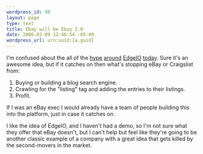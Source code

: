 ```yaml
--- 
wordpress_id: 98
layout: page
type: text
title: Ebay will be Ebay 2.0
date: 2006-02-09 12:46:54 -05:00
wordpress_url: urn:uuid:{a.guid}
---
```

<p>I'm confused about the all of the <a href="http://blogs.businessweek.com/the_thread/techbeat/archives/2006/02/edgeio_edges_ou.html" title="Edgeio Edges Toward Launch--and a Clash with E-Commerce Giants?">hype</a> <a href="http://scobleizer.wordpress.com/2006/02/09/edgeio-opens-new-era-in-blogging/" title="Edgeio opens new era in blogging">around</a> <a href="http://www.edgeio.com/" title="EdgeIO">EdgeIO</a> <a href="http://blogs.zdnet.com/BTL/?p=2565" title="Edgeio stakes out the listing tag">today</a>.  Sure it's an awesome idea, but if it catches on then what's stopping eBay or Craigslist from:</p>

<ol>
<li>Buying or building a blog search engine.</li>
<li>Crawling for the "listing" tag and adding the entries to their listings.</li>
<li>Profit.</li>
</ol>

<p>If I was an eBay exec I would already have a team of people building this into the platform, just in case it catches on.</p>

<p>I like the idea of EdgeIO, and I haven't had a demo, so I'm not sure what they offer that eBay doesn't, but I can't help but feel like they're going to be another classic example of a company with a great idea that gets killed by the second-movers in the market.</p>
